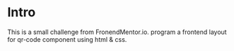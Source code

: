 # Intro

This is a small challenge from FronendMentor.io. program a frontend layout for qr-code component using html & css.
